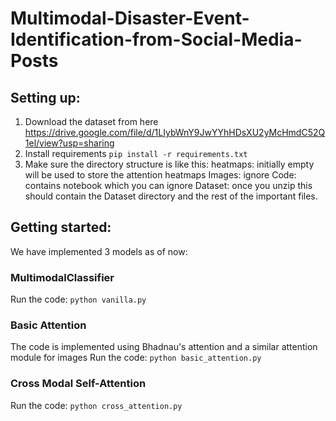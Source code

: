 # Multimodal-Disaster-Event-Identification-from-Social-Media-Posts

## Setting up: 
1) Download the dataset from here https://drive.google.com/file/d/1LIybWnY9JwYYhHDsXU2yMcHmdC52Q1el/view?usp=sharing
2) Install requirements `pip install -r requirements.txt`
3) Make sure the directory structure is like this:
heatmaps: initially empty will be used to store the attention heatmaps
Images: ignore
Code: contains notebook which you can ignore
Dataset: once you unzip this should contain the Dataset directory and the rest of the important files.

## Getting started:
We have implemented 3 models as of now:

### MultimodalClassifier

Run the code:
`python vanilla.py`

### Basic Attention 
The code is implemented using Bhadnau's attention and a similar attention module for images
Run the code:
`python basic_attention.py`

### Cross Modal Self-Attention 
Run the code:
`python cross_attention.py`
